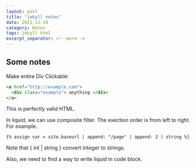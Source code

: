 ```yaml
---
layout: post
title: "jekyll notes"
date: 2021-12-10 
category: Notes
tags: jekyll html
excerpt_separator: <!--more-->
---
```


## Some notes

Make entire Div Clickable:
```html
<a href="http://example.com">
  <div class="example"> anything </div>
</a>
```
This is perfectly valid HTML.

<!--more-->

In liquid, we can use composite filter. The exection order is from left to right. For example.
```
{% assign var = site.baseurl | append: "/page" | append: 2 | string %}
```
Note that { int | string } convert integer to strings.


Also, we need to find a way to write liquid in code block.